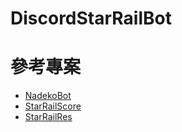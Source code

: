 # DiscordStarRailBot

# 參考專案
- [NadekoBot](https://gitlab.com/Kwoth/nadekobot)
- [StarRailScore](https://github.com/Mar-7th/StarRailScore)
- [StarRailRes](https://github.com/Mar-7th/StarRailRes)